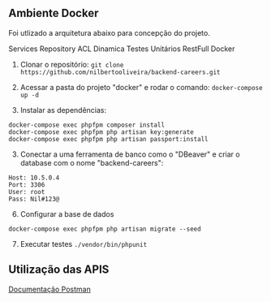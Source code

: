 ## Ambiente Docker

Foi utlizado a arquitetura abaixo para concepção do projeto.

Services
Repository
ACL Dinamica
Testes Unitários
RestFull
Docker

1. Clonar o repositório:
`git clone https://github.com/nilbertooliveira/backend-careers.git`

2. Acessar a pasta do projeto "docker" e rodar o comando:
	`docker-compose up -d`
    
3. Instalar as dependências:
 ```
docker-compose exec phpfpm composer install
docker-compose exec phpfpm php artisan key:generate
docker-compose exec phpfpm php artisan passport:install
 ```
 
3. Conectar a uma ferramenta de banco como o "DBeaver" e criar o database com o nome "backend-careers":
```
Host: 10.5.0.4
Port: 3306
User: root
Pass: Nil#123@
```
6. Configurar a base de dados
```
docker-compose exec phpfpm php artisan migrate --seed
```

7. Executar testes
`./vendor/bin/phpunit`
## Utilização das APIS
[Documentação Postman](https://www.getpostman.com/collections/256f18e27c13afeed675)
